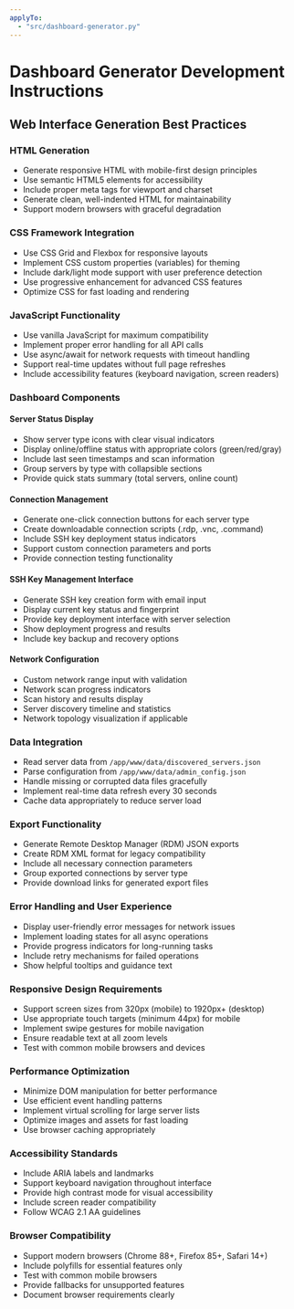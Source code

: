 ```yaml
---
applyTo: 
  - "src/dashboard-generator.py"
---
```


# Dashboard Generator Development Instructions

## Web Interface Generation Best Practices

### HTML Generation
- Generate responsive HTML with mobile-first design principles
- Use semantic HTML5 elements for accessibility
- Include proper meta tags for viewport and charset
- Generate clean, well-indented HTML for maintainability
- Support modern browsers with graceful degradation

### CSS Framework Integration
- Use CSS Grid and Flexbox for responsive layouts
- Implement CSS custom properties (variables) for theming
- Include dark/light mode support with user preference detection
- Use progressive enhancement for advanced CSS features
- Optimize CSS for fast loading and rendering

### JavaScript Functionality
- Use vanilla JavaScript for maximum compatibility
- Implement proper error handling for all API calls
- Use async/await for network requests with timeout handling
- Support real-time updates without full page refreshes
- Include accessibility features (keyboard navigation, screen readers)

### Dashboard Components

#### Server Status Display
- Show server type icons with clear visual indicators
- Display online/offline status with appropriate colors (green/red/gray)
- Include last seen timestamps and scan information
- Group servers by type with collapsible sections
- Provide quick stats summary (total servers, online count)

#### Connection Management
- Generate one-click connection buttons for each server type
- Create downloadable connection scripts (.rdp, .vnc, .command)
- Include SSH key deployment status indicators
- Support custom connection parameters and ports
- Provide connection testing functionality

#### SSH Key Management Interface
- Generate SSH key creation form with email input
- Display current key status and fingerprint
- Provide key deployment interface with server selection
- Show deployment progress and results
- Include key backup and recovery options

#### Network Configuration
- Custom network range input with validation
- Network scan progress indicators
- Scan history and results display
- Server discovery timeline and statistics
- Network topology visualization if applicable

### Data Integration
- Read server data from `/app/www/data/discovered_servers.json`
- Parse configuration from `/app/www/data/admin_config.json`
- Handle missing or corrupted data files gracefully
- Implement real-time data refresh every 30 seconds
- Cache data appropriately to reduce server load

### Export Functionality
- Generate Remote Desktop Manager (RDM) JSON exports
- Create RDM XML format for legacy compatibility
- Include all necessary connection parameters
- Group exported connections by server type
- Provide download links for generated export files

### Error Handling and User Experience
- Display user-friendly error messages for network issues
- Implement loading states for all async operations
- Provide progress indicators for long-running tasks
- Include retry mechanisms for failed operations
- Show helpful tooltips and guidance text

### Responsive Design Requirements
- Support screen sizes from 320px (mobile) to 1920px+ (desktop)
- Use appropriate touch targets (minimum 44px) for mobile
- Implement swipe gestures for mobile navigation
- Ensure readable text at all zoom levels
- Test with common mobile browsers and devices

### Performance Optimization
- Minimize DOM manipulation for better performance
- Use efficient event handling patterns
- Implement virtual scrolling for large server lists
- Optimize images and assets for fast loading
- Use browser caching appropriately

### Accessibility Standards
- Include ARIA labels and landmarks
- Support keyboard navigation throughout interface
- Provide high contrast mode for visual accessibility
- Include screen reader compatibility
- Follow WCAG 2.1 AA guidelines

### Browser Compatibility
- Support modern browsers (Chrome 88+, Firefox 85+, Safari 14+)
- Include polyfills for essential features only
- Test with common mobile browsers
- Provide fallbacks for unsupported features
- Document browser requirements clearly